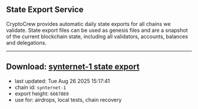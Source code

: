 ## State Export Service
CryptoCrew provides automatic daily state exports for all chains we validate. State export files can be used as genesis files and are a snapshot of the current blockchain state, including all validators, accounts, balances and delegations.

---
**Download: [synternet-1 state export](https://dl-eu2.ccvalidators.com/SERVICE/synternet/synternet-1_export_6667869.json)**
---

- last updated: Tue Aug 26 2025 15:17:41
- chain id: `synternet-1`
- export height: `6667869`
- use for: airdrops, local tests, chain recovery

